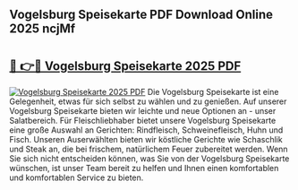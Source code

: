## Vogelsburg Speisekarte PDF Download Online 2025 ncjMf

# <h2><a href="http://gcbe83w.nevu.top/?p=Vogelsburg+Speisekarte">🔗 👉🔴 Vogelsburg Speisekarte 2025 PDF</a></h2>

[![Vogelsburg Speisekarte 2025 PDF](https://i.imgur.com/dBaPXMq.png)](http://gcbe83w.nevu.top/?p=Vogelsburg+Speisekarte)
Die Vogelsburg Speisekarte ist eine Gelegenheit, etwas für sich selbst zu wählen und zu genießen. Auf unserer Vogelsburg Speisekarte bieten wir leichte und neue Optionen an - unser Salatbereich. Für Fleischliebhaber bietet unsere Vogelsburg Speisekarte eine große Auswahl an Gerichten: Rindfleisch, Schweinefleisch, Huhn und Fisch. Unseren Auserwählten bieten wir köstliche Gerichte wie Schaschlik und Steak an, die bei frischem, natürlichem Feuer zubereitet werden. Wenn Sie sich nicht entscheiden können, was Sie von der Vogelsburg Speisekarte wünschen, ist unser Team bereit zu helfen und Ihnen einen komfortablen und komfortablen Service zu bieten.
